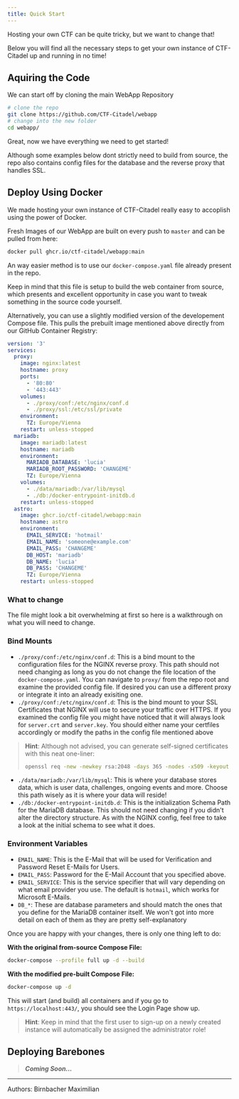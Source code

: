 ```yaml
---
title: Quick Start
---
```


Hosting your own CTF can be quite tricky, but we want to change that!

Below you will find all the necessary steps to get your own instance of CTF-Citadel up and running in no time!

## Aquiring the Code ##

We can start off by cloning the main WebApp Repository

```bash
# clone the repo
git clone https://github.com/CTF-Citadel/webapp
# change into the new folder
cd webapp/
```

Great, now we have everything we need to get started!

Although some examples below dont strictly need to build from source, the repo also contains config files for the database and the reverse proxy that handles SSL.

## Deploy Using Docker ##

We made hosting your own instance of CTF-Citadel really easy to accoplish using the power of Docker.

Fresh Images of our WebApp are built on every push to `master` and can be pulled from here:

```bash
docker pull ghcr.io/ctf-citadel/webapp:main
```

An way easier method is to use our `docker-compose.yaml` file already present in the repo.

Keep in mind that this file is setup to build the web container from source, which presents and excellent opportunity in case you want to tweak something in the source code yourself.

Alternatively, you can use a slightly modified version of the developement Compose file.
This pulls the prebuilt image mentioned above directly from our GitHub Container Registry:

```yaml
version: '3'
services:
  proxy:
    image: nginx:latest
    hostname: proxy
    ports:
      - '80:80'
      - '443:443'
    volumes:
      - ./proxy/conf:/etc/nginx/conf.d
      - ./proxy/ssl:/etc/ssl/private
    environment:
      TZ: Europe/Vienna
    restart: unless-stopped
  mariadb:
    image: mariadb:latest
    hostname: mariadb
    environment:
      MARIADB_DATABASE: 'lucia'
      MARIADB_ROOT_PASSWORD: 'CHANGEME'
      TZ: Europe/Vienna
    volumes:
      - ./data/mariadb:/var/lib/mysql
      - ./db:/docker-entrypoint-initdb.d
    restart: unless-stopped
  astro:
    image: ghcr.io/ctf-citadel/webapp:main
    hostname: astro
    environment:
      EMAIL_SERVICE: 'hotmail'
      EMAIL_NAME: 'someone@example.com'
      EMAIL_PASS: 'CHANGEME'
      DB_HOST: 'mariadb'
      DB_NAME: 'lucia'
      DB_PASS: 'CHANGEME'
      TZ: Europe/Vienna
    restart: unless-stopped
```

### What to change ###

The file might look a bit overwhelming at first so here is a walkthrough on what you will need to change.

### Bind Mounts ###

- `./proxy/conf:/etc/nginx/conf.d`: This is a bind mount to the configuration files for the NGINX reverse proxy. This path should not need changing as long as you do not change the file location of the `docker-compose.yaml`. You can navigate to `proxy/` from the repo root and examine the provided config file. If desired you can use a different proxy or integrate it into an already exisiting one.
- `./proxy/conf:/etc/nginx/conf.d`: This is the bind mount to your SSL Certificates that NGINX will use to secure your traffic over HTTPS. If you examined the config file you might have noticed that it will always look for `server.crt` and `server.key`. You should either name your certfiles accordingly or modify the paths in the config file mentioned above

> **Hint**: Although not advised, you can generate self-signed certificates with this neat one-liner:
> ```bash
> openssl req -new -newkey rsa:2048 -days 365 -nodes -x509 -keyout server.key -out server.crt
> ```

- `./data/mariadb:/var/lib/mysql`: This is where your database stores data, which is user data, challenges, ongoing events and more. Choose this path wisely as it is where your data will reside!
- `./db:/docker-entrypoint-initdb.d`: This is the initialization Schema Path for the MariaDB database. This should not need changing if you didn't alter the directory structure. As with the NGINX config, feel free to take a look at the initial schema to see what it does.

### Environment Variables ###

- `EMAIL_NAME`: This is the E-Mail that will be used for Verification and Password Reset E-Mails for Users.
- `EMAIL_PASS`: Password for the E-Mail Account that you specified above.
- `EMAIL_SERVICE`: This is the service specifier that will vary depending on what email provider you use. The default is `hotmail`, which works for Microsoft E-Mails.
- `DB_*`: These are database parameters and should match the ones that you define for the MariaDB container itself. We won't got into more detail on each of them as they are pretty self-explanatory

Once you are happy with your changes, there is only one thing left to do:

**With the original from-source Compose File:**

```bash
docker-compose --profile full up -d --build
```

**With the modified pre-built Compose File:**

```bash
docker-compose up -d
```

This will start (and build) all containers and if you go to `https://localhost:443/`, you should see the Login Page show up.

> **Hint**: Keep in mind that the first user to sign-up on a newly created instance will automatically be assigned the administrator role!

## Deploying Barebones ##

> ***Coming Soon...***

___

Authors: Birnbacher Maximilian